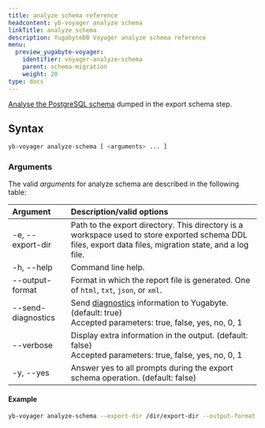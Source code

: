 ```yaml
---
title: analyze schema reference
headcontent: yb-voyager analyze schema
linkTitle: analyze schema
description: YugabyteDB Voyager analyze schema reference
menu:
  preview_yugabyte-voyager:
    identifier: voyager-analyze-schema
    parent: schema-migration
    weight: 20
type: docs
---
```


[Analyse the PostgreSQL schema](../../../migrate/migrate-steps/#analyze-schema) dumped in the export schema step.

## Syntax

```sh
yb-voyager analyze-schema [ <arguments> ... ]
```

### Arguments

The valid *arguments* for analyze schema are described in the following table:

| Argument | Description/valid options |
| :------- | :------------------------ |
| -e, --export-dir <path> | Path to the export directory. This directory is a workspace used to store exported schema DDL files, export data files, migration state, and a log file.|
| -h, --help | Command line help. |
| --output-format <format> | Format in which the report file is generated. One of `html`, `txt`, `json`, or `xml`. |
| --send-diagnostics | Send [diagnostics](../../../diagnostics-report/) information to Yugabyte. (default: true)<br> Accepted parameters: true, false, yes, no, 0, 1 |
| --verbose | Display extra information in the output. (default: false)<br> Accepted parameters: true, false, yes, no, 0, 1 |
| -y, --yes | Answer yes to all prompts during the export schema operation. (default: false) |

#### Example

```sh
yb-voyager analyze-schema --export-dir /dir/export-dir --output-format txt
```
